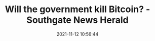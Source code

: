 ---
"title": "Will the government kill Bitcoin? - Southgate News Herald"
"date": "2021-11-12 10:56:44"
"feed_name": "GOOGLENEWSMINING"
"feed_website": "https://news.google.com/search?q=mining%2Bincident&hl=en-US&gl=US&ceid=US:en"
"feed_rss": "https://news.google.com/rss/search?q=mining%2Bincident&hl=en-US&gl=US&ceid=US:en"
"link": "https://www.thenewsherald.com/2021/11/12/will-the-government-kill-bitcoin"
"source": "{'href': 'https://www.thenewsherald.com', 'title': 'Southgate News Herald'}"
"file": "_posts/2021-1-1-c4f72acc317db21bf9b5fa127e94bcf7ac05ec90.md"
"accident": "1"
"drilling": "0"
"dead": "0"
"injured": "0"
"arrested": "0"
"place": "unknown place"
"where": "unknown site"
"causes": "unknown"
"place_uri": "unknown place"
---